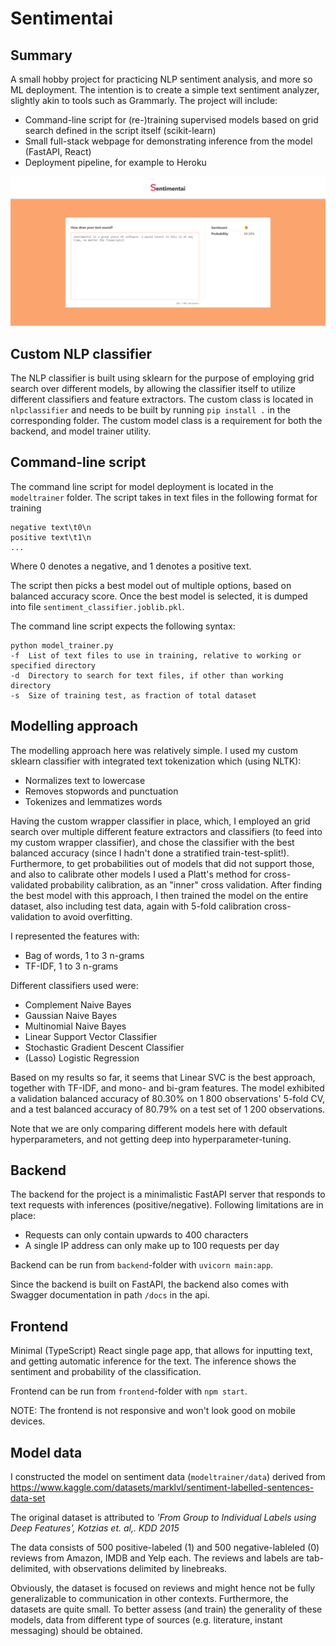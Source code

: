 # Sentimentai

## Summary

A small hobby project for practicing NLP sentiment analysis, and more so ML deployment. The intention is to create a simple text sentiment analyzer, slightly akin to tools such as Grammarly. The project will include:
* Command-line script for (re-)training supervised models based on grid search defined in the script itself (scikit-learn)
* Small full-stack webpage for demonstrating inference from the model (FastAPI, React)
* Deployment pipeline, for example to Heroku

![Screenshot of the application](/app.png?raw=true "Screenshot of the application")

## Custom NLP classifier

The NLP classifier is built using sklearn for the purpose of employing grid search over different models, by allowing the classifier itself to utilize different classifiers and feature extractors. The custom class is located in `nlpclassifier` and needs to be built by running `pip install .` in the corresponding folder. The custom model class is a requirement for both the backend, and model trainer utility.

## Command-line script

The command line script for model deployment is located in the `modeltrainer` folder. The script takes in text files in the following format for training

    negative text\t0\n
    positive text\t1\n
    ...
    
Where 0 denotes a negative, and 1 denotes a positive text.

The script then picks a best model out of multiple options, based on balanced accuracy score. Once the best model is selected, it is dumped into file `sentiment_classifier.joblib.pkl`.

The command line script expects the following syntax:

    python model_trainer.py
    -f  List of text files to use in training, relative to working or specified directory
    -d  Directory to search for text files, if other than working directory
    -s  Size of training test, as fraction of total dataset    

## Modelling approach

The modelling approach here was relatively simple. I used my custom sklearn classifier with integrated text tokenization which (using NLTK):
- Normalizes text to lowercase
- Removes stopwords and punctuation
- Tokenizes and lemmatizes words

Having the custom wrapper classifier in place, which, I employed an grid search over multiple different feature extractors and classifiers (to feed into my custom wrapper classifier), and chose the classifier with the best balanced accuracy (since I hadn't done a stratified train-test-split!). Furthermore, to get probabilities out of models that did not support those, and also to calibrate other models I used a Platt's method for cross-validated probability calibration, as an "inner" cross validation. After finding the best model with this approach, I then trained the model on the entire dataset, also including test data, again with 5-fold calibration cross-validation to avoid overfitting.

I represented the features with:
- Bag of words, 1 to 3 n-grams
- TF-IDF, 1 to 3 n-grams

Different classifiers used were:
- Complement Naive Bayes
- Gaussian Naive Bayes
- Multinomial Naive Bayes
- Linear Support Vector Classifier
- Stochastic Gradient Descent Classifier
- (Lasso) Logistic Regression

Based on my results so far, it seems that Linear SVC is the best approach, together with TF-IDF, and mono- and bi-gram features. The model exhibited a validation balanced accuracy of 80.30% on 1 800 observations' 5-fold CV, and a test balanced accuracy of 80.79% on a test set of 1 200 observations.

Note that we are only comparing different models here with default hyperparameters, and not getting deep into hyperparameter-tuning.

## Backend

The backend for the project is a minimalistic FastAPI server that responds to text requests with inferences (positive/negative). Following limitations are in place:
- Requests can only contain upwards to 400 characters
- A single IP address can only make up to 100 requests per day

Backend can be run from `backend`-folder with `uvicorn main:app`.

Since the backend is built on FastAPI, the backend also comes with Swagger documentation in path `/docs` in the api.

## Frontend

Minimal (TypeScript) React single page app, that allows for inputting text, and getting automatic inference for the text. The inference shows the sentiment and probability of the classification.

Frontend can be run from `frontend`-folder with `npm start`.

NOTE: The frontend is not responsive and won't look good on mobile devices.

## Model data

I constructed the model on sentiment data (`modeltrainer/data`) derived from https://www.kaggle.com/datasets/marklvl/sentiment-labelled-sentences-data-set

The original dataset is attributed to _'From Group to Individual Labels using Deep Features', Kotzias et. al,. KDD 2015_

The data consists of 500 positive-labeled (1) and 500 negative-lableled (0) reviews from Amazon, IMDB and Yelp each. The reviews and labels are tab-delimited, with observations delimited by linebreaks.

Obviously, the dataset is focused on reviews and might hence not be fully generalizable to communication in other contexts. Furthermore, the datasets are quite small. To better assess (and train) the generality of these models, data from different type of sources (e.g. literature, instant messaging) should be obtained.
